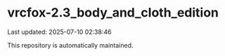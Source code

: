 # vrcfox-2.3_body_and_cloth_edition

Last updated: 2025-07-10 02:38:46

This repository is automatically maintained.
